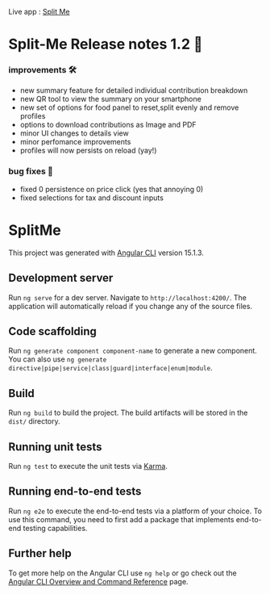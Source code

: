 Live app : [Split Me](https://split-me-f4d3c.web.app)

# Split-Me Release notes 1.2 🚀

### improvements 🛠️

- new summary feature for detailed individual contribution breakdown
- new QR tool to view the summary on your smartphone
- new set of options for food panel to reset,split evenly and remove profiles
- options to download contributions as Image and PDF
- minor UI changes to details view
- minor perfomance improvements
- profiles will now persists on reload (yay!)

### bug fixes 🐞

- fixed 0 persistence on price click (yes that annoying 0)
- fixed selections for tax and discount inputs

# SplitMe

This project was generated with [Angular CLI](https://github.com/angular/angular-cli) version 15.1.3.

## Development server

Run `ng serve` for a dev server. Navigate to `http://localhost:4200/`. The application will automatically reload if you change any of the source files.

## Code scaffolding

Run `ng generate component component-name` to generate a new component. You can also use `ng generate directive|pipe|service|class|guard|interface|enum|module`.

## Build

Run `ng build` to build the project. The build artifacts will be stored in the `dist/` directory.

## Running unit tests

Run `ng test` to execute the unit tests via [Karma](https://karma-runner.github.io).

## Running end-to-end tests

Run `ng e2e` to execute the end-to-end tests via a platform of your choice. To use this command, you need to first add a package that implements end-to-end testing capabilities.

## Further help

To get more help on the Angular CLI use `ng help` or go check out the [Angular CLI Overview and Command Reference](https://angular.io/cli) page.

